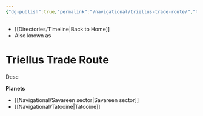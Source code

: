 ```yaml
---
{"dg-publish":true,"permalink":"/navigational/triellus-trade-route/","tags":["map","outerrim","hyperlane","unfinished"],"dgHomeLink":false}
---
```


- [[Directories/Timeline\|Back to Home]]
- Also known as 

# Triellus Trade Route
Desc

**Planets**
- [[Navigational/Savareen sector\|Savareen sector]]
- [[Navigational/Tatooine\|Tatooine]]

